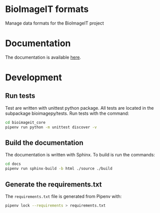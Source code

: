 
# BioImageIT formats

Manage data formats for the BioImageIT project

# Documentation

The documentation is available [here](https://bioimageit.github.io/bioimageit_formats/).

# Development

## Run tests

Test are written with unittest python package. All tests are located in the subpackage bioimagepy/tests.
Run tests with the command:

```bash
cd bioimageit_core
pipenv run python -m unittest discover -v
```

## Build the documentation

The documentation is written with Sphinx. To build is run the commands:

```bash
cd docs
pipenv run sphinx-build -b html ./source ./build
```

## Generate the requirements.txt

The `requirements.txt` file is generated from Pipenv with:

```bash
pipenv lock --requirements > requirements.txt
```

